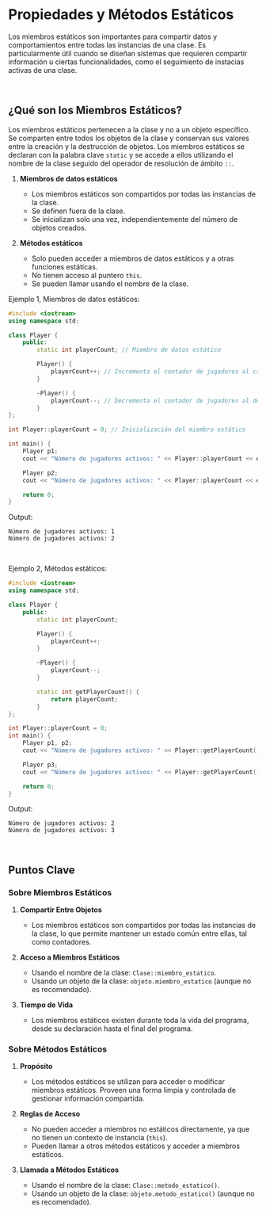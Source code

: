 # Propiedades y Métodos Estáticos

Los miembros estáticos son importantes para compartir datos y comportamientos entre todas las instancias de una clase. Es particularmente útil cuando se diseñan sistemas que requieren compartir información u ciertas funcionalidades, como el seguimiento de instacias activas de una clase.

<br>

## ¿Qué son los Miembros Estáticos?
Los miembros estáticos pertenecen a la clase y no a un objeto específico. Se comparten entre todos los objetos de la clase y conservan sus valores entre la creación y la destrucción de objetos. Los miembros estáticos se declaran con la palabra clave `static` y se accede a ellos utilizando el nombre de la clase seguido del operador de resolución de ámbito `::`.

1. **Miembros de datos estáticos**
    - Los miembros estáticos son compartidos por todas las instancias de la clase.
    - Se definen fuera de la clase.
    - Se inicializan solo una vez, independientemente del número de objetos creados.

2. **Métodos estáticos**
    - Solo pueden acceder a miembros de datos estáticos y a otras funciones estáticas.
    - No tienen acceso al puntero `this`.
    - Se pueden llamar usando el nombre de la clase.

Ejemplo 1, Miembros de datos estáticos:
```cpp
#include <iostream>
using namespace std;

class Player {
    public:
        static int playerCount; // Miembro de datos estático

        Player() {
            playerCount++; // Incrementa el contador de jugadores al crear un nuevo objeto
        }

        ~Player() {
            playerCount--; // Decrementa el contador de jugadores al destruir un objeto
        }
};

int Player::playerCount = 0; // Inicialización del miembro estático

int main() {
    Player p1;
    cout << "Número de jugadores activos: " << Player::playerCount << endl; // Acceso al miembro estático

    Player p2;
    cout << "Número de jugadores activos: " << Player::playerCount << endl; // Acceso al miembro estático

    return 0;
}
```
Output:
```
Número de jugadores activos: 1
Número de jugadores activos: 2
```

<br>

Ejemplo 2, Métodos estáticos:
```cpp
#include <iostream>
using namespace std;

class Player {
    public:
        static int playerCount;

        Player() {
            playerCount++;
        }

        ~Player() {
            playerCount--;
        }

        static int getPlayerCount() {
            return playerCount;
        }
};

int Player::playerCount = 0;
int main() {
    Player p1, p2;
    cout << "Número de jugadores activos: " << Player::getPlayerCount() << endl;

    Player p3;
    cout << "Número de jugadores activos: " << Player::getPlayerCount() << endl;

    return 0;
}
```

Output:
```
Número de jugadores activos: 2
Número de jugadores activos: 3
```

<br>

## Puntos Clave
### Sobre Miembros Estáticos
1. **Compartir Entre Objetos**
    - Los miembros estáticos son compartidos por todas las instancias de la clase, lo que permite mantener un estado común entre ellas, tal como contadores.

2. **Acceso a Miembros Estáticos**
    - Usando el nombre de la clase: `Clase::miembro_estatico`.
    - Usando un objeto de la clase: `objeto.miembro_estatico` (aunque no es recomendado).

3. **Tiempo de Vida**
    - Los miembros estáticos existen durante toda la vida del programa, desde su declaración hasta el final del programa.

### Sobre Métodos Estáticos
1. **Propósito**
    - Los métodos estáticos se utilizan para acceder o modificar miembros estáticos. Proveen una forma limpia y controlada de gestionar información compartida.

2. **Reglas de Acceso**
    - No pueden acceder a miembros no estáticos directamente, ya que no tienen un contexto de instancia (`this`).
    - Pueden llamar a otros métodos estáticos y acceder a miembros estáticos.

3. **Llamada a Métodos Estáticos**
    - Usando el nombre de la clase: `Clase::metodo_estatico()`.
    - Usando un objeto de la clase: `objeto.metodo_estatico()` (aunque no es recomendado).
